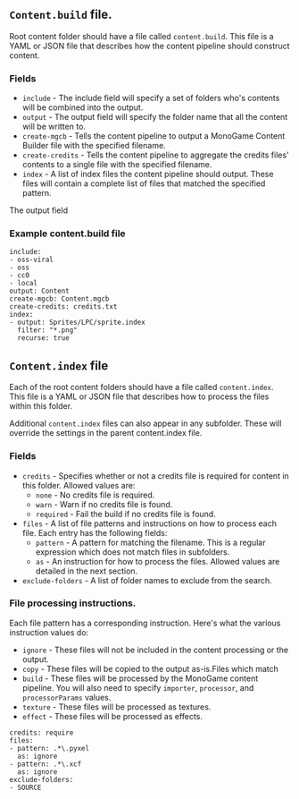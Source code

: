 ﻿
## `Content.build` file.

Root content folder should have a file called `content.build`.
This file is a YAML or JSON file that describes how the content pipeline should
construct content.

### Fields

* `include` - The include field will specify a set of folders who's contents will be
combined into the output.
* `output` - The output field will specify the folder name that all the content will be written to.
* `create-mgcb` - Tells the content pipeline to output a MonoGame Content Builder file with the specified filename.
* `create-credits` - Tells the content pipeline to aggregate the credits files' contents to a single file with the specified filename.
* `index` - A list of index files the content pipeline should output. These files will contain a complete list of files that matched the specified pattern.

The output field 

### Example content.build file

```
include:
- oss-viral
- oss
- cc0
- local
output: Content
create-mgcb: Content.mgcb
create-credits: credits.txt
index:
- output: Sprites/LPC/sprite.index
  filter: "*.png"
  recurse: true
```

## `Content.index` file

Each of the root content folders should have a file called `content.index`.
This file is a YAML or JSON file that describes how to process the files within
this folder.

Additional `content.index` files can also appear in any subfolder. These will
override the settings in the parent content.index file.

### Fields

- `credits` - Specifies whether or not a credits file is required for content in this folder. Allowed values are:
  - `none` - No credits file is required.
  - `warn` - Warn if no credits file is found.
  - `required` - Fail the build if no credits file is found.
- `files` - A list of file patterns and instructions on how to process each file. Each entry has the following fields:
  - `pattern` - A pattern for matching the filename. This is a regular expression which does not match files in subfolders.
  - `as` - An instruction for how to process the files. Allowed values are detailed in the next section.
- `exclude-folders` - A list of folder names to exclude from the search.

### File processing instructions. 

Each file pattern has a corresponding instruction. Here's what the various instruction values do:

- `ignore` - These files will not be included in the content processing or the output.
- `copy` - These files will be copied to the output as-is.Files which match 
- `build` - These files will be processed by the MonoGame content pipeline. You will also need to specify `importer`, `processor`, and `processorParams` values.
- `texture` - These files will be processed as textures.
- `effect` - These files will be processed as effects.

```
credits: require
files:
- pattern: .*\.pyxel
  as: ignore
- pattern: .*\.xcf
  as: ignore
exclude-folders:
- SOURCE

```